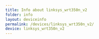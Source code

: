 ```yaml
---
title: Info about linksys_wrt350n_v2
folder: info
layout: deviceinfo
permalink: /devices/linksys_wrt350n_v2/
device: linksys_wrt350n_v2
---
```

